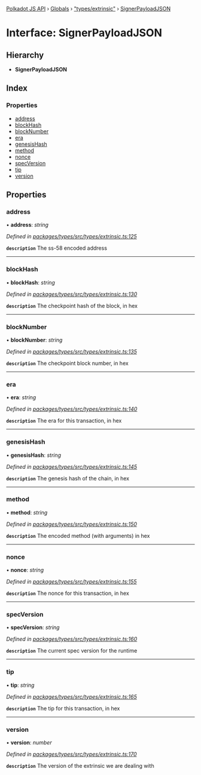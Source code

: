 [Polkadot JS API](../README.md) › [Globals](../globals.md) › ["types/extrinsic"](../modules/_types_extrinsic_.md) › [SignerPayloadJSON](_types_extrinsic_.signerpayloadjson.md)

# Interface: SignerPayloadJSON

## Hierarchy

* **SignerPayloadJSON**

## Index

### Properties

* [address](_types_extrinsic_.signerpayloadjson.md#address)
* [blockHash](_types_extrinsic_.signerpayloadjson.md#blockhash)
* [blockNumber](_types_extrinsic_.signerpayloadjson.md#blocknumber)
* [era](_types_extrinsic_.signerpayloadjson.md#era)
* [genesisHash](_types_extrinsic_.signerpayloadjson.md#genesishash)
* [method](_types_extrinsic_.signerpayloadjson.md#method)
* [nonce](_types_extrinsic_.signerpayloadjson.md#nonce)
* [specVersion](_types_extrinsic_.signerpayloadjson.md#specversion)
* [tip](_types_extrinsic_.signerpayloadjson.md#tip)
* [version](_types_extrinsic_.signerpayloadjson.md#version)

## Properties

###  address

• **address**: *string*

*Defined in [packages/types/src/types/extrinsic.ts:125](https://github.com/polkadot-js/api/blob/7d1c93db59/packages/types/src/types/extrinsic.ts#L125)*

**`description`** The ss-58 encoded address

___

###  blockHash

• **blockHash**: *string*

*Defined in [packages/types/src/types/extrinsic.ts:130](https://github.com/polkadot-js/api/blob/7d1c93db59/packages/types/src/types/extrinsic.ts#L130)*

**`description`** The checkpoint hash of the block, in hex

___

###  blockNumber

• **blockNumber**: *string*

*Defined in [packages/types/src/types/extrinsic.ts:135](https://github.com/polkadot-js/api/blob/7d1c93db59/packages/types/src/types/extrinsic.ts#L135)*

**`description`** The checkpoint block number, in hex

___

###  era

• **era**: *string*

*Defined in [packages/types/src/types/extrinsic.ts:140](https://github.com/polkadot-js/api/blob/7d1c93db59/packages/types/src/types/extrinsic.ts#L140)*

**`description`** The era for this transaction, in hex

___

###  genesisHash

• **genesisHash**: *string*

*Defined in [packages/types/src/types/extrinsic.ts:145](https://github.com/polkadot-js/api/blob/7d1c93db59/packages/types/src/types/extrinsic.ts#L145)*

**`description`** The genesis hash of the chain, in hex

___

###  method

• **method**: *string*

*Defined in [packages/types/src/types/extrinsic.ts:150](https://github.com/polkadot-js/api/blob/7d1c93db59/packages/types/src/types/extrinsic.ts#L150)*

**`description`** The encoded method (with arguments) in hex

___

###  nonce

• **nonce**: *string*

*Defined in [packages/types/src/types/extrinsic.ts:155](https://github.com/polkadot-js/api/blob/7d1c93db59/packages/types/src/types/extrinsic.ts#L155)*

**`description`** The nonce for this transaction, in hex

___

###  specVersion

• **specVersion**: *string*

*Defined in [packages/types/src/types/extrinsic.ts:160](https://github.com/polkadot-js/api/blob/7d1c93db59/packages/types/src/types/extrinsic.ts#L160)*

**`description`** The current spec version for  the runtime

___

###  tip

• **tip**: *string*

*Defined in [packages/types/src/types/extrinsic.ts:165](https://github.com/polkadot-js/api/blob/7d1c93db59/packages/types/src/types/extrinsic.ts#L165)*

**`description`** The tip for this transaction, in hex

___

###  version

• **version**: *number*

*Defined in [packages/types/src/types/extrinsic.ts:170](https://github.com/polkadot-js/api/blob/7d1c93db59/packages/types/src/types/extrinsic.ts#L170)*

**`description`** The version of the extrinsic we are dealing with
